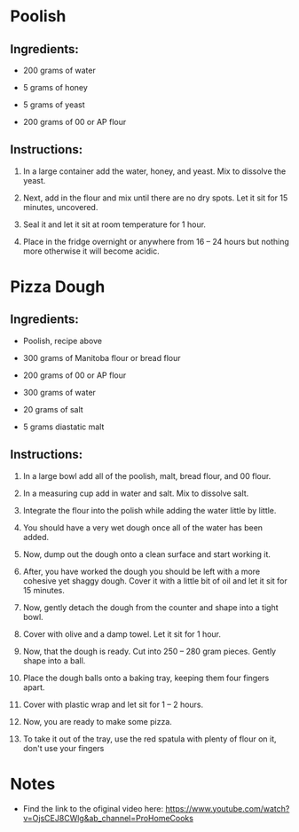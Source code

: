 # Poolish

## Ingredients:

*   200 grams of water
    
*   5 grams of honey
    
*   5 grams of yeast
    
*   200 grams of 00 or AP flour
    

## Instructions:

1.  In a large container add the water, honey, and yeast. Mix to dissolve the yeast.
    
2.  Next, add in the flour and mix until there are no dry spots. Let it sit for 15 minutes, uncovered.
    
3.  Seal it and let it sit at room temperature for 1 hour.
    
4.  Place in the fridge overnight or anywhere from 16 – 24 hours but nothing more otherwise it will become acidic.
    

# Pizza Dough

## Ingredients:

*   Poolish, recipe above
    
*   300 grams of Manitoba flour or bread flour
    
*   200 grams of 00 or AP flour
    
*   300 grams of water
    
*   20 grams of salt

*   5 grams diastatic malt
    

## Instructions:

1.  In a large bowl add all of the poolish, malt, bread flour, and 00 flour.
    
2.  In a measuring cup add in water and salt. Mix to dissolve salt.
    
3.  Integrate the flour into the polish while adding the water little by little.
    
4.  You should have a very wet dough once all of the water has been added.
    
5.  Now, dump out the dough onto a clean surface and start working it.
    
6.  After, you have worked the dough you should be left with a more cohesive yet shaggy dough. Cover it with a little bit of oil and let it sit for 15 minutes.
    
7.  Now, gently detach the dough from the counter and shape into a tight bowl.
    
8.  Cover with olive and a damp towel. Let it sit for 1 hour.
    
9.  Now, that the dough is ready. Cut into 250 – 280 gram pieces. Gently shape into a ball. 
    
10.  Place the dough balls onto a baking tray, keeping them four fingers apart.
    
11.  Cover with plastic wrap and let sit for 1 – 2 hours.
    
12.  Now, you are ready to make some pizza.

13.  To take it out of the tray, use the red spatula with plenty of flour on it, don't use your fingers 

# Notes

* Find the link to the ofiginal video here: https://www.youtube.com/watch?v=OjsCEJ8CWlg&ab_channel=ProHomeCooks 
